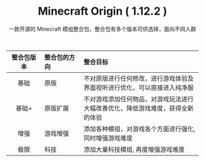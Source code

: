 <h1 align="center">Minecraft Origin ( 1.12.2 )</h1>
<p align="center">一款开源的 Minecraft 模组整合包，整合包有多个版本可供选择，面向不同人群</p>

<br>

| 整合包版本 | 整合包的方向 | 整合目标 |
| :-:       | :-          | :-      |
| 基础　　　 | 原版　　　　 | 不对原版进行任何修改，进行游戏体验及界面视听进行优化，可以直接进入纯净服 |
| 基础+　　　| 原版扩展　　 | 不对游戏添加任何物品，对游戏玩法进行大幅改善优化，降低游戏难度，获得全新的体验 |
| 增强　　　 | 游戏增强　　 | 添加各种模组，对游戏各个方面进行强化, 同时增强游戏难度 |
| 极限　　　 | 科技　　　　 | 添加大量科技模组, 再度增强游戏难度 |